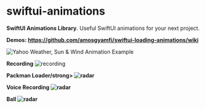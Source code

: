 # swiftui-animations
<strong>SwiftUI Animations Library</strong>. Useful SwiftUI animations for your next project. 

<strong>Demos: https://github.com/amosgyamfi/swiftui-loading-animations/wiki</strong>

<img src="https://github.com/amosgyamfi/swiftui-loading-animations/blob/master/sun_and_wind.gif" alt="Yahoo Weather, Sun & Wind Animation Example">

<strong>Recording</strong>
<img src="https://github.com/amosgyamfi/swiftui-animation-library/blob/master/recording.gif" alt="recording">

<strong>Packman Loader/strong>
<img src="https://github.com/amosgyamfi/swiftui-loading-animations/blob/master/swiftUI_pacman_twitter.gif" alt="radar">

<strong>Voice Recording</strong>
<img src="https://github.com/amosgyamfi/swiftui-loading-animations/blob/master/voice_recording.gif" alt="radar">

<strong>Ball</strong>
<img src="https://github.com/amosgyamfi/swiftui-animation-library/blob/master/ball.gif" alt="radar">




